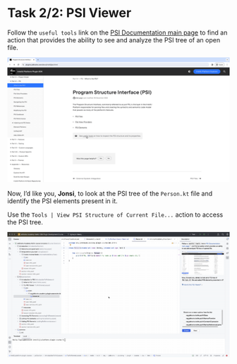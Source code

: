 # Task 2/2: PSI Viewer

Follow the `useful tools` link on the [PSI Documentation main page](https://plugins.jetbrains.com/docs/intellij/psi.html)
to find an action that provides the ability to see and analyze the PSI tree of an open file.

![View PSI documentation](./../../../common/src/main/resources/images/psi-viewer-doc.gif)

Now, I’d like you, **Jonsi**, to look at the PSI tree of the `Person.kt` file
and identify the PSI elements present in it.

<div class="hint" title="How to find PSI Viewer?">

Use the `Tools | View PSI Structure of Current File...` action to access the PSI tree.

![View PSI in IDE](./../../../common/src/main/resources/images/psi-viewer-ide.gif)

</div>
